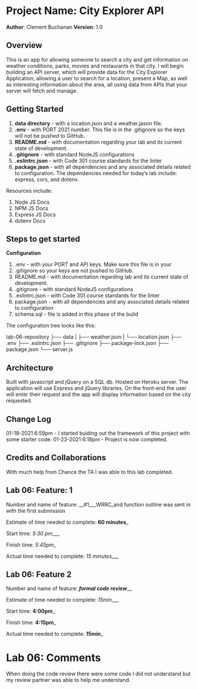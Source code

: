 

# Project Name: City Explorer API

**Author**: Clement Buchanan
**Version**: 1.0

## Overview

This is an app for allowing someone to search a city and get information on weather conditions, parks, movies and restaurants in that city.
I will begin building an API server, which will provide data for the City Explorer Application, allowing a user to search for a location, present a Map, as well as interesting information about the area, all using data from APIs that your server will fetch and manage.

## Getting Started

1. **data directory** - with a location.json and a weather.jason file.
1. **.env** - with PORT 2021 number. This file is in the .gitignore so the keys will not be pushed to GitHub.
1. **README.md** - with documentation regarding your lab and its current state of development.
1. **.gitignore** - with standard NodeJS configurations
1. **.eslintrc.json** - with Code 301 course standards for the linter
1. **package.json** - with all dependencies and any associated details related to configuration. The dependencies needed for today’s lab include: express, cors, and dotenv.

Resources include:

1. Node JS Docs
1. NPM JS Docs
1. Express JS Docs
1. dotenv Docs

## Steps to get started

__Configuration__

1. .env - with your PORT and API keys. Make sure this file is in your
1. .gitignore so your keys are not pushed to GitHub.
1. README.md - with documentation regarding lab and its current state of development.
1. .gitignore - with standard NodeJS configurations
1. .eslintrc.json - with Code 301 course standards for the linter
1. package.json - with all dependencies and any associated details related to configuration
1. schema.sql - file is added in this phase of the build

The configuration tree looks like this:

lab-06-repository
├── data
   |     ├── weather.json
   |     └── location.json
   ├── .env
   ├── .eslintrc.json
   ├── .gitignore
   ├── package-lock.json
   ├── package.json
   └── server.js

## Architecture

Built with javascript and jQuery on a SQL db. Hosted on Heroku server. The application will use Express and jQuery libraries. On the front-end the user will enter their request and the app will display information based on the city requested.

## Change Log

01-18-2021 6:59pm - I started buiding out the framework of this project with some starter code.
01-23-2021 6:18pm - Project is now completed.

## Credits and Collaborations

With much help from Chance the TA I was able to this lab completed.

## Lab 06: Feature: 1

Number and name of feature: __#1___WRRC_and function outline was sent in with the first submission

Estimate of time needed to complete: __60 minutes___

Start time: _5:30 pm____

Finish time: _5:45pm__

Actual time needed to complete: _15 minutes____

## Lab 06: Feature 2

Number and name of feature: ___formal code review_____

Estimate of time needed to complete: _15min____

Start time: __4:00pm___

Finish time: __4:15pm___

Actual time needed to complete: __15min___

# Lab 06: Comments

When doing the code review there were some code I  did not understand but my review partner was able to help me understand.
